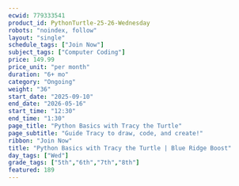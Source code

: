 ```yaml
---
ecwid: 779333541
product_id: PythonTurtle-25-26-Wednesday
robots: "noindex, follow"
layout: "single"
schedule_tags: ["Join Now"]
subject_tags: ["Computer Coding"]
price: 149.99
price_unit: "per month"
duration: "6+ mo"
category: "Ongoing"
weight: "36"
start_date: "2025-09-10"
end_date: "2026-05-16"
start_time: "12:30"
end_time: "1:30"
page_title: "Python Basics with Tracy the Turtle"
page_subtitle: "Guide Tracy to draw, code, and create!"
ribbon: "Join Now"
title: "Python Basics with Tracy the Turtle | Blue Ridge Boost"
day_tags: ["Wed"]
grade_tags: ["5th","6th","7th","8th"]
featured: 189
---
```

